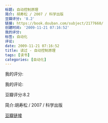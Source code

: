 ```yaml
---
标题: 自动控制原理
简介: 胡寿松 / 2007 / 科学出版
豆瓣评分: '8.2'
链接: https://book.douban.com/subject/2177660/
创建时间: '2009-11-21 07:16:52'
我的评分:
标签: 自动化
评论:
date: 2009-11-21 07:16:52
title: 读过 - 自动控制原理
tags: [读书]
categories: [自动化]
---
```


我的评分:

我的评论:

豆瓣评分:8.2

简介:胡寿松 / 2007 / 科学出版

[豆瓣链接](https://book.douban.com/subject/2177660/)

